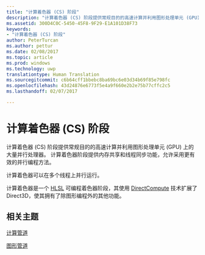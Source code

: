 ```yaml
---
title: "计算着色器 (CS) 阶段"
description: "计算着色器 (CS) 阶段提供常规目的的高速计算并利用图形处理单元 (GPU) 上的大量并行处理器。"
ms.assetid: 300D4C0C-5450-45F8-9F29-E1A101D38F73
keywords:
- "计算着色器 (CS) 阶段"
author: PeterTurcan
ms.author: pettur
ms.date: 02/08/2017
ms.topic: article
ms.prod: windows
ms.technology: uwp
translationtype: Human Translation
ms.sourcegitcommit: c6b64cff1bbebc8ba69bc6e03d34b69f85e798fc
ms.openlocfilehash: 43d24876e6773f5e4a9f660e2b2e75b77cffc2c5
ms.lasthandoff: 02/07/2017

---
```


# <a name="compute-shader-cs-stage"></a>计算着色器 (CS) 阶段


计算着色器 (CS) 阶段提供常规目的的高速计算并利用图形处理单元 (GPU) 上的大量并行处理器。 计算着色器阶段提供内存共享和线程同步功能，允许采用更有效的并行编程方法。

计算着色器可以在多个线程上并行运行。

计算着色器是一个 [HLSL](https://msdn.microsoft.com/library/windows/desktop/bb509561) 可编程着色器阶段，其使用 [DirectCompute](http://go.microsoft.com/fwlink/p/?linkid=209544) 技术扩展了 Direct3D，使其拥有了除图形编程外的其他功能。

## <a name="span-idrelated-topicsspanrelated-topics"></a><span id="related-topics"></span>相关主题


[计算管道](compute-pipeline.md)

[图形管道](graphics-pipeline.md)

 

 





